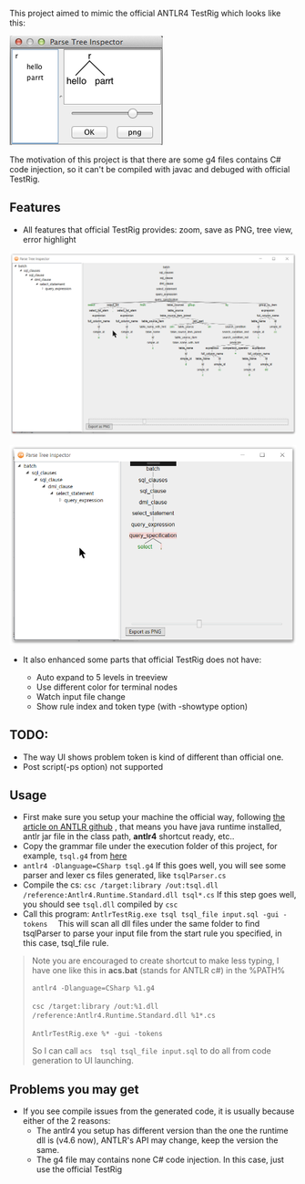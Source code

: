 This project aimed to mimic the official ANTLR4 TestRig which looks like this:

![](readmeDocs/hello-parrt.png)



The motivation of this project is that there are some g4 files contains C# code injection, so it can't be compiled with javac and debuged with official TestRig.



## Features 

* All features that official TestRig provides: zoom, save as PNG, tree view, error highlight

![UI2](readmeDocs/UI2.png)

![UI1](readmeDocs/UI1.png)

* It also enhanced some parts that official TestRig does not have:

  * Auto expand to 5 levels in treeview
  * Use different color for terminal nodes
  * Watch input file change
  * Show rule index and token type (with -showtype option)


## TODO:

* The way UI shows problem token is kind of different than official one.
* Post script(-ps option) not supported



## Usage

* First make sure you setup your machine the official way, following [the article on ANTLR github](https://github.com/antlr/antlr4/blob/master/doc/getting-started.md) , that means you have java runtime installed, antlr jar file in the class path,  **antlr4** shortcut ready, etc..
* Copy the grammar file under the execution folder of this project, for example, `tsql.g4` from [here](https://github.com/antlr/grammars-v4/blob/master/tsql/tsql.g4)
* `antlr4 -Dlanguage=CSharp tsql.g4` If this goes well, you will see some parser and lexer cs files generated, like `tsqlParser.cs`
* Compile the cs:
  `csc /target:library /out:tsql.dll  /reference:Antlr4.Runtime.Standard.dll tsql*.cs`
  If this step goes well, you should see `tsql.dll` compiled by `csc`
* Call this program: `AntlrTestRig.exe tsql tsql_file input.sql -gui -tokens  `
  This will scan all dll files under the same folder to find tsqlParser to parse your input file from the start rule you specified, in this case, tsql_file rule.


> Note you are encouraged to create shortcut to make less typing, I have one like this in **acs.bat** (stands for ANTLR c#) in the %PATH%
>
> ```
> antlr4 -Dlanguage=CSharp %1.g4
>
> csc /target:library /out:%1.dll  /reference:Antlr4.Runtime.Standard.dll %1*.cs
>
> AntlrTestRig.exe %* -gui -tokens
> ```
>
> So I can call `acs  tsql tsql_file input.sql` to do all from code generation to UI launching.



## Problems you may get

* If you see compile issues from the generated code, it is usually because either of the 2 reasons:
  * The antlr4 you setup has different version than the one the runtime dll is (v4.6 now), ANTLR's API may change, keep the version the same. 
  * The g4 file may contains none C# code injection. In this case, just use the official TestRig